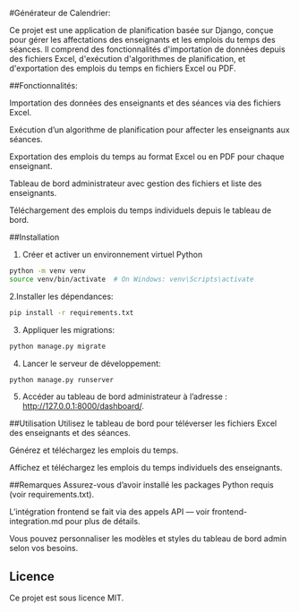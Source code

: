 #Générateur de Calendrier:

Ce projet est une application de planification basée sur Django, conçue pour gérer les affectations des enseignants et les emplois du temps des séances. Il comprend des fonctionnalités d'importation de données depuis des fichiers Excel, d'exécution d'algorithmes de planification, et d'exportation des emplois du temps en fichiers Excel ou PDF.

##Fonctionnalités:

Importation des données des enseignants et des séances via des fichiers Excel.

Exécution d’un algorithme de planification pour affecter les enseignants aux séances.

Exportation des emplois du temps au format Excel ou en PDF pour chaque enseignant.

Tableau de bord administrateur avec gestion des fichiers et liste des enseignants.

Téléchargement des emplois du temps individuels depuis le tableau de bord.

##Installation

1. Créer et activer un environnement virtuel Python 

```bash
python -m venv venv
source venv/bin/activate  # On Windows: venv\Scripts\activate
```

2.Installer les dépendances:

```bash
pip install -r requirements.txt
```

3. Appliquer les migrations:

```bash
python manage.py migrate
```

4. Lancer le serveur de développement:

```bash
python manage.py runserver
```

5. Accéder au tableau de bord administrateur à l’adresse : http://127.0.0.1:8000/dashboard/.

##Utilisation
Utilisez le tableau de bord pour téléverser les fichiers Excel des enseignants et des séances.

Générez et téléchargez les emplois du temps.

Affichez et téléchargez les emplois du temps individuels des enseignants.

##Remarques
Assurez-vous d’avoir installé les packages Python requis (voir requirements.txt).

L’intégration frontend se fait via des appels API — voir frontend-integration.md pour plus de détails.

Vous pouvez personnaliser les modèles et styles du tableau de bord admin selon vos besoins.

## Licence
Ce projet est sous licence MIT.

